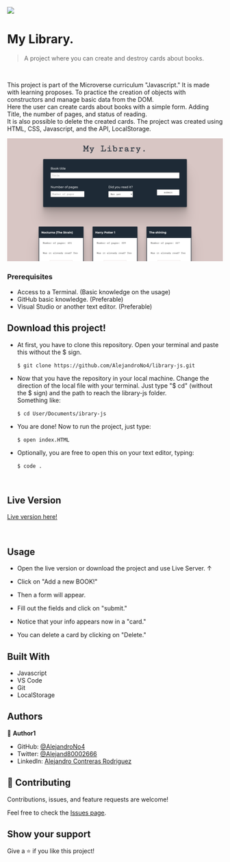 ![](https://img.shields.io/badge/Microverse-blueviolet)

# My Library.

> A project where you can create and destroy cards about books.

<br/>

This project is part of the Microverse curriculum "Javascript." It is made with learning proposes. To practice the creation of objects with constructors and manage basic data from the DOM.
<br/>
Here the user can create cards about books with a simple form. Adding Title, the number of pages, and status of reading.
<br/>
It is also possible to delete the created cards. The project was created using HTML, CSS, Javascript, and the API, LocalStorage.

<p align="center">
  <img src="app_screenshot.png" width="800">
</p>

### Prerequisites

- Access to a Terminal. (Basic knowledge on the usage)
- GitHub basic knowledge. (Preferable)
- Visual Studio or another text editor. (Preferable)

## Download this project!

- At first, you have to clone this repository. Open your terminal and paste this without the $ sign. 

      $ git clone https://github.com/AlejandroNo4/library-js.git

- Now that you have the repository in your local machine. Change the direction of the local file with your terminal. Just type "$ cd" (without the $ sign) and the path to reach the library-js folder.<br/>
Something like:

      $ cd User/Documents/ibrary-js

- You are done! Now to run the project, just type:

      $ open index.HTML

- Optionally, you are free to open this on your text editor, typing:

      $ code .

<br/>

## Live Version

[Live version here!](https://alejandrono4.github.io/library-js/)

<br/>

## Usage

- Open the live version or download the project and use Live Server. ↑

- Click on "Add a new BOOK!"

- Then a form will appear.

- Fill out the fields and click on "submit."

- Notice that your info appears now in a "card."

- You can delete a card by clicking on "Delete."

## Built With

- Javascript
- VS Code
- Git
- LocalStorage

## Authors

👤 **Author1**

- GitHub: [@AlejandroNo4](https://github.com/AlejandroNo4)
- Twitter: [@Alejand80002666](https://twitter.com/Alejand80002666)
- LinkedIn: [Alejandro Contreras Rodriguez](https://www.linkedin.com/in/alejandro-contreras-rodriguez-b524821b5)


## 🤝 Contributing

Contributions, issues, and feature requests are welcome!

Feel free to check the [Issues page](https://github.com/AlejandroNo4/library-js/issues).

## Show your support

Give a ⭐️ if you like this project!